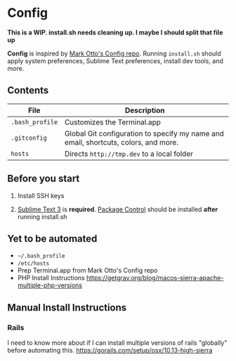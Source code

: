 # Config

**This is a WIP. install.sh needs cleaning up. I maybe I should split that file up**

**Config** is inspired by [Mark Otto's Config repo](https://github.com/mdo/config/). Running `install.sh` should apply system preferences, Sublime Text preferences, install dev tools, and more.

## Contents

| File | Description |
| --- | --- |
| `.bash_profile` | Customizes the Terminal.app |
| `.gitconfig` | Global Git configuration to specify my name and email, shortcuts, colors, and more. |
| `hosts` | Directs `http://tmp.dev` to a local folder |


## Before you start

1. Install SSH keys

2. [Sublime Text 3](https://www.sublimetext.com/3) is **required**. [Package Control](https://packagecontrol.io/installation) should be installed **after** running install.sh


## Yet to be automated

- `~/.bash_profile`
- `/etc/hosts`
- Prep Terminal.app from Mark Otto's Config repo
- PHP Install Instructions https://getgrav.org/blog/macos-sierra-apache-multiple-php-versions


## Manual Install Instructions

### Rails
I need to know more about if I can install multiple versions of rails "globally" before automating this.
https://gorails.com/setup/osx/10.13-high-sierra

